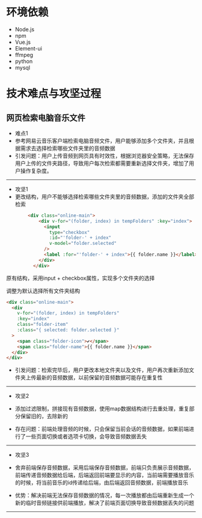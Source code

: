 # 环境依赖

- Node.js
- npm
- Vue.js
- Element-ui
- ffmpeg
- python
- mysql

# 技术难点与攻坚过程

## 网页检索电脑音乐文件

- 难点1
- 参考网易云音乐客户端检索电脑音频文件，用户能够添加多个文件夹，并且根据需求去选择检索哪些文件夹里的音频数据
- 引发问题：用户上传音频到网页具有时效性，根据浏览器安全策略，无法保存用户上传的文件夹路径，导致用户每次检索都需要重新选择文件夹，增加了用户操作复杂度。

---

- 攻坚1
- 更改结构，用户不能够选择检索哪些文件夹里的音频数据，添加的文件夹全部检索

```html
        <div class="online-main">
            <div v-for="(folder, index) in tempFolders" :key="index">
              <input
                type="checkbox"
                :id="'folder-' + index"
                v-model="folder.selected"
              />
              <label :for="'folder-' + index">{{ folder.name }}</label>
            </div>
          </div>
```

原有结构，采用input + checkbox属性，实现多个文件夹的选择

调整为默认选择所有文件夹结构

```html
<div class="online-main">
  <div 
    v-for="(folder, index) in tempFolders" 
    :key="index" 
    class="folder-item"
    :class="{ selected: folder.selected }"
  >
    <span class="folder-icon">✔</span>
    <span class="folder-name">{{ folder.name }}</span>
  </div>
</div>
```

- 引发问题：检索完毕后，用户更改本地文件夹以及文件，用户再次重新添加文件夹上传最新的音频数据，以前保留的音频数据可能存在重复性

---

- 攻坚2
- 添加过滤限制，拼接现有音频数据，使用map数据结构进行去重处理，重复部分保留旧的，去除新的

- 存在问题：前端处理音频的时候，只会保留当前会话的音频数据，如果前端进行了一些页面切换或者选项卡切换，会导致音频数据丢失

---

- 攻坚3
- 舍弃前端保存音频数据，采用后端保存音频数据，前端只负责展示音频数据，前端传递音频数据给后端，后端返回前端要显示的内容，当前端需要播放音乐的时候，将当前音乐的id传递给后端，由后端返回音频数据，前端播放音乐

- 优势：解决前端无法保存音频数据的情况，每一次播放都由后端重新生成一个新的临时音频链接供前端播放，解决了前端页面切换导致音频数据丢失的问题

---